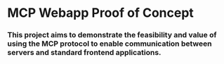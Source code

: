 # MCP Webapp Proof of Concept

### This project aims to demonstrate the feasibility and value of using the MCP protocol to enable communication between servers and standard frontend applications.